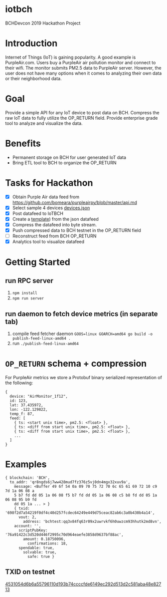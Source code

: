 iotbch
======

BCHDevcon 2019 Hackathon Project

# Introduction

Internet of Things (IoT) is gaining popularity. A good example is PurpleAir.com. Users buy a PurpleAir air pollution monitor and connect to their wifi. The monitor submits PM2.5 data to PurpleAir server. However, the user does not have many options when it comes to analyzing their own data or their neighborhood data.

# Goal

Provide a simple API for any IoT device to post data on BCH.
Compress the raw IoT data to fully utilize the OP_RETURN field.
Provide enterprise grade tool to analyze and visualize the data.

# Benefits
* Permanent storage on BCH for user generated IoT data
* Bring ETL tool to BCH to organize the OP_RETURN

# Tasks for Hackathon

- [x] Obtain Purple Air data feed from https://github.com/bomeara/purpleairpy/blob/master/api.md
- [x] Select sample 4 devices [devices.json](./devices.json)
- [x] Post datafeed to IoTBCH
- [x] Create a [template](./protobuf/metrics.proto)) from the json datafeed
- [x] Compress the datafeed into byte stream.
- [x] Push compressed data to BCH testnet in the OP_RETURN field
- [ ] Reconstruct feed from BCH OP_RETURN
- [x] Analytics tool to visualize datafeed

# Getting Started

## run RPC server

1. `npm install`
2. `npm run server`

## run daemon to fetch device metrics (in separate tab)

1. compile feed fetcher daemon `GOOS=linux GOARCH=amd64 go build -o publish-feed-linux-amd64 .`
2. run `./publish-feed-linux-amd64`


# `OP_RETURN` schema + compression

For PurpleAir metrics we store a Protobuf binary serialized representation of
the following:

```
{
  device: "AirMonitor_1f12",
  id: 123,
  lat: 37.435972,
  lon: -122.129822,
  temp_f: 87,
  feed: [
    { ts: <start unix time>, pm2.5: <float> },
    { ts: <diff from start unix time>, pm2.5: <float> },
    { ts: <diff from start unix time>, pm2.5: <float> },
    ...
  ]
}
```

# Examples

```
{ blockchain: 'BCH',
  to_addr: 'qr8ngds6j7ww428mud7fz376z5vj0dn4mgx32xuv9a',
    message: <Buffer 49 6f 54 0a 09 70 75 72 70 6c 65 61 69 72 10 c9 7d 1a 06 08 a
    5 b7 fd dd 05 1a 06 08 f5 b7 fd dd 05 1a 06 08 c5 b8 fd dd 05 1a 06 08 95 b9 fd
    dd 05 1a ... > }
    { txid: '698f2d7a54219f0df4c40d257fcdec64249e449d75ceac82ab6c3a0b430b4a14',
      vout: 2,
        address: 'bchtest:qq3v84fq63r09x2uwrvkf6h0uwzcm93hhutk2md8vn',
    account: '',
      scriptPubKey: '76a91422c3d520d446f2995c70d964eaefe3858d9637bf88ac',
        amount: 0.18750096,
          confirmations: 18,
      spendable: true,
        solvable: true,
          safe: true }
```


## TXID on testnet

[4531054d6b6a55796110d193b74ccccfde6149ec292d513d2c581aba48e82713](https://www.blocktrail.com/tBCC/tx/4531054d6b6a55796110d193b74ccccfde6149ec292d513d2c581aba48e82713)
